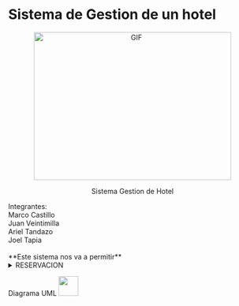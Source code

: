 # Sistema de Gestion de un hotel
<div align="center">
<p><img src="https://github.com/145548109/Sistema-gestion-hotel/assets/166523628/39f576b9-2c23-4f04-bddf-7bf50456d1cc" alt="GIF" width="400" height="300"></p><p><a<br>

Sistema Gestion de Hotel<br>
<div align="left">
Integrantes:<br>
<summary>Marco Castillo
<summary>Juan Veintimilla 
<summary>Ariel Tandazo 
<summary>Joel Tapia<br>
<br>
**Este sistema nos va a permitir**<br>
<details><summary>RESERVACION</summary>
  <summary>Preguntar cuantas personas se van a hospedar
  <summary>Verificar si hay la capacidad para hospedarlos
  <summary>Cheking (cuando ingreasmos al hotel) y chekout(cuando salimos del hotel  
</details>

Diagrama UML 
<img src="https://i.gifer.com/NKM.gif" width="40px"></summary>
 
  
